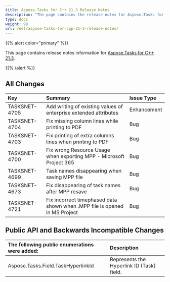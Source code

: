 ```yaml
---
title: Aspose.Tasks for C++ 21.3 Release Notes
description: "The page contains the release notes for Aspose.Tasks for C++ 21.3."
type: docs
weight: 98
url: /net/aspose-tasks-for-cpp-21-3-release-notes/
---
```


{{% alert color="primary" %}} 

This page contains release notes information for [Aspose.Tasks for C++ 21.3](https://downloads.aspose.com/tasks/cpp/new-releases/aspose.tasks-for-c---21.3/).

{{% /alert %}}
## **All Changes**
|**Key**|**Summary**|**Issue Type**|
| :- | :- | :- |
| TASKSNET-4705 | Add writing of existing values of enterprise extended attributes | Enhancement |
| TASKSNET-4704 | Fix missing column lines while printing to PDF | Bug |
| TASKSNET-4703 | Fix printing of extra columns lines when printing to PDF | Bug |
| TASKSNET-4700 | Fix wrong Resource Usage when exporting MPP - Microsoft Project 365 | Bug |
| TASKSNET-4699 | Task names disappearing when saving MPP file | Bug |
| TASKSNET-4673 | Fix disappearing of task names after MPP resave | Bug |
| TASKSNET-4721 | Fix incorrect timephased data shown when .MPP file is opened in MS Project | Bug |

## **Public API and Backwards Incompatible Changes**
|**The following public enumerations were added:**|**Description**|
| :- | :- |
| Aspose.Tasks.Field.TaskHyperlinkId | Represents the Hyperlink ID (Task) field. |
